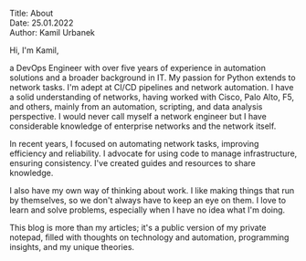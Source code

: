 Title: About  
Date: 25.01.2022  
Author: Kamil Urbanek

Hi, I'm Kamil,

a DevOps Engineer with over five years of experience in automation solutions and a broader background in IT. My passion
for Python extends to network tasks. I'm adept at CI/CD pipelines and network automation. I have a solid understanding
of networks, having worked with Cisco, Palo Alto, F5, and others, mainly from an automation, scripting, and data
analysis perspective. I would never call myself a network engineer but I have considerable knowledge of enterprise
networks and the network itself.

In recent years, I focused on automating network tasks, improving efficiency and reliability. I advocate for using code
to manage infrastructure, ensuring consistency. I've created guides and resources to share knowledge.

I also have my own way of thinking about work. I like making things that run by themselves, so we don't always have to
keep an eye on them. I love to learn and solve problems, especially when I have no idea what I'm doing.

This blog is more than my articles; it's a public version of my private notepad, filled with thoughts on technology and
automation, programming insights, and my unique theories.
